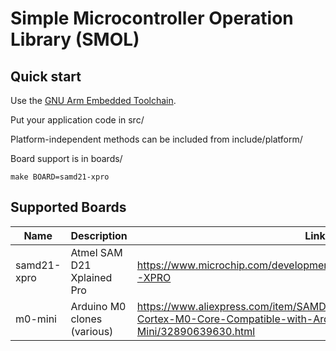 # Simple Microcontroller Operation Library (SMOL)

## Quick start

Use the [GNU Arm Embedded Toolchain](https://developer.arm.com/open-source/gnu-toolchain/gnu-rm/downloads/7-2018-q2-update).

Put your application code in src/

Platform-independent methods can be included from include/platform/

Board support is in boards/

    make BOARD=samd21-xpro

## Supported Boards

| Name | Description | Link |
| ---- | ----------- | ---- |
| samd21-xpro | Atmel SAM D21 Xplained Pro | https://www.microchip.com/developmenttools/ProductDetails/ATSAMD21-XPRO |
| m0-mini | Arduino M0 clones (various) | https://www.aliexpress.com/item/SAMD21-M0-Mini-32-bit-ARM-Cortex-M0-Core-Compatible-with-Arduino-Zero-Form-Mini/32890639630.html |
